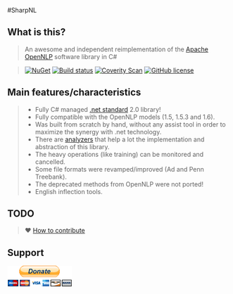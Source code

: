 #SharpNL

## What is this?

> An awesome and independent reimplementation of the [Apache OpenNLP] software library in C#

> [![NuGet](https://img.shields.io/nuget/v/Knuppe.SharpNL.svg)](https://www.nuget.org/packages/Knuppe.SharpNL/)
> [![Build status](https://ci.appveyor.com/api/projects/status/r11n96yn48jpt6v4/branch/development?svg=true)](https://ci.appveyor.com/project/knuppe/sharpnl/branch/development)
> [![Coverity Scan](https://scan.coverity.com/projects/5813/badge.svg)](https://scan.coverity.com/projects/5813) 
> [![GitHub license](https://img.shields.io/github/license/knuppe/SharpNL.svg)](https://github.com/knuppe/SharpNL/blob/development/license.txt)

## Main features/characteristics

> - Fully C# managed [.net standard](https://github.com/dotnet/standard) 2.0 library!
> - Fully compatible with the OpenNLP models (1.5, 1.5.3 and 1.6).
> - Was built from scratch by hand, without any assist tool in order to maximize the synergy with .net technology.
> - There are [analyzers](https://github.com/knuppe/SharpNL/wiki/Analyzers) that help a lot the implementation and abstraction of this library.  
> - The heavy operations (like training) can be monitored and cancelled.
> - Some file formats were revamped/improved (Ad and Penn Treebank).
> - The deprecated methods from OpenNLP were not ported!
> - English inflection tools.

## TODO

> :heart: [How to contribute](contributing.md)

## Support

[![donate](resources/donate.gif)](https://www.paypal.com/cgi-bin/webscr?cmd=_s-xclick&hosted_button_id=7SWNPAPJNSARC)

[NuGet]: https://www.nuget.org/packages/Knuppe.SharpNL/
[Apache OpenNLP]: http://opennlp.apache.org